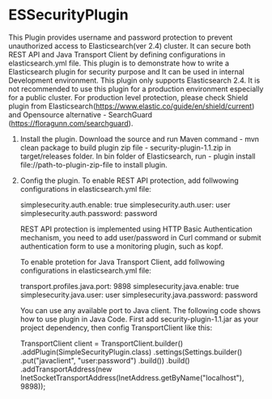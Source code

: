 # ESSecurityPlugin
This Plugin provides username and password protection to prevent unauthorized access to Elasticsearch(ver 2.4) cluster.
It can secure both REST API and Java Transport Client by defining configurations in elasticsearch.yml file.
This plugin is to demonstrate how to write a Elasticsearch plugin for security purpose and It can be used in internal Development environment. 
This plugin only supports Elasticsearch 2.4. It is not recommended to use this plugin for a production environment especially for a public cluster. For production level protection, please check Shield plugin from Elasticsearch(https://www.elastic.co/guide/en/shield/current)
and Opensource alternative - SearchGuard (https://floragunn.com/searchguard).

1. Install the plugin. 
   Download the source and run Maven command - mvn clean package to build plugin zip file - security-plugin-1.1.zip in target/releases folder.
   In bin folder of Elasticsearch, run - plugin install file://path-to-plugin-zip-file to install plugin.

2. Config the plugin.
   To enable REST API protection, add follwowing configurations in elasticsearch.yml file:
   
   simplesecurity.auth.enable: true
   simplesecurity.auth.user: user
   simplesecurity.auth.password: password
   
   REST API protection is implemented using HTTP Basic Authentication mechanism, you need to add user/password in Curl command or submit      authentication form to use a monitoring plugin, such as kopf.
   
   To enable protetion for Java Transport Client, add follwowing configurations in elasticsearch.yml file:
   
   transport.profiles.java.port: 9898
   simplesecurity.java.enable: true
   simplesecurity.java.user: user
   simplesecurity.java.password: password
   
   You can use any available port to Java client. The following code shows how to use plugin in Java Code.
   First add security-plugin-1.1.jar as your project dependency, then config TransportClient like this:
   
   TransportClient client = TransportClient.builder()
                .addPlugin(SimpleSecurityPlugin.class)
                .settings(Settings.builder()
                        .put("javaclient", "user:password")
                        .build())
                .build()
                .addTransportAddress(new InetSocketTransportAddress(InetAddress.getByName("localhost"), 9898));

   
   
   
